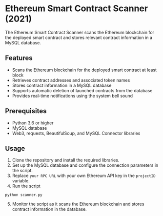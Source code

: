# Ethereum Smart Contract Scanner (2021)

The Ethereum Smart Contract Scanner scans the Ethereum blockchain for the deployed smart contract and stores relevant contract information in a MySQL database.

## Features

- Scans the Ethereum blockchain for the deployed smart contract at least block 
- Retrieves contract addresses and associated token names
- Stores contract information in a MySQL database
- Supports automatic deletion of launched contracts from the database
- Provides real-time notifications using the system bell sound

## Prerequisites

- Python 3.6 or higher
- MySQL database
- Web3, requests, BeautifulSoup, and MySQL Connector libraries

## Usage

1. Clone the repository and install the required libraries.
2. Set up the MySQL database and configure the connection parameters in the script.
3. Replace `your RPC URL` with your own Ethereum API key in the `projectID` variable.
4. Run the script 

```
python scanner.py
```

5. Monitor the script as it scans the Ethereum blockchain and stores contract information in the database.

